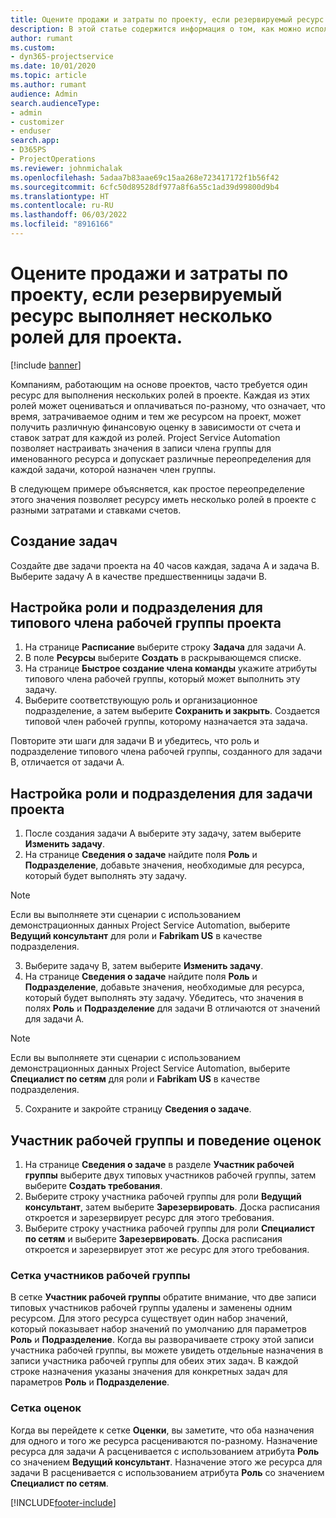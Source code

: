 ```yaml
---
title: Оцените продажи и затраты по проекту, если резервируемый ресурс выполняет несколько ролей для проекта.
description: В этой статье содержится информация о том, как можно использовать аналитики ценообразования для расчета цен и себестоимости ресурса, выполняющего несколько ролей в проекте.
author: rumant
ms.custom:
- dyn365-projectservice
ms.date: 10/01/2020
ms.topic: article
ms.author: rumant
audience: Admin
search.audienceType:
- admin
- customizer
- enduser
search.app:
- D365PS
- ProjectOperations
ms.reviewer: johnmichalak
ms.openlocfilehash: 5adaa7b83aae69c15aa268e723417172f1b56f42
ms.sourcegitcommit: 6cfc50d89528df977a8f6a55c1ad39d99800d9b4
ms.translationtype: HT
ms.contentlocale: ru-RU
ms.lasthandoff: 06/03/2022
ms.locfileid: "8916166"
---
```

# <a name="estimate-project-sales-and-costs-when-a-bookable-resource-fills-multiple-roles-for-a-project"></a>Оцените продажи и затраты по проекту, если резервируемый ресурс выполняет несколько ролей для проекта. 

[!include [banner](../includes/psa-now-project-operations.md)]

Компаниям, работающим на основе проектов, часто требуется один ресурс для выполнения нескольких ролей в проекте. Каждая из этих ролей может оцениваться и оплачиваться по-разному, что означает, что время, затрачиваемое одним и тем же ресурсом на проект, может получить различную финансовую оценку в зависимости от счета и ставок затрат для каждой из ролей. Project Service Automation позволяет настраивать значения в записи члена группы для именованного ресурса и допускает различные переопределения для каждой задачи, которой назначен член группы.

В следующем примере объясняется, как простое переопределение этого значения позволяет ресурсу иметь несколько ролей в проекте с разными затратами и ставками счетов.

## <a name="create-tasks"></a>Создание задач
Создайте две задачи проекта на 40 часов каждая, задача A и задача B. Выберите задачу A в качестве предшественницы задачи B.

## <a name="set-up-role-and-organization-unit-for-a-generic-project-team-member"></a>Настройка роли и подразделения для типового члена рабочей группы проекта

1. На странице **Расписание** выберите строку **Задача** для задачи A. 
2. В поле **Ресурсы** выберите **Создать** в раскрывающемся списке.
3. На странице **Быстрое создание члена команды** укажите атрибуты типового члена рабочей группы, который может выполнить эту задачу.
4. Выберите соответствующую роль и организационное подразделение, а затем выберите **Сохранить и закрыть**. Создается типовой член рабочей группы, которому назначается эта задача. 

Повторите эти шаги для задачи B и убедитесь, что роль и подразделение типового члена рабочей группы, созданного для задачи B, отличается от задачи A. 

## <a name="set-up-role-and-organization-unit-for-a-project-task"></a>Настройка роли и подразделения для задачи проекта

1. После создания задачи A выберите эту задачу, затем выберите **Изменить задачу**.
2. На странице **Сведения о задаче** найдите поля **Роль** и **Подразделение**, добавьте значения, необходимые для ресурса, который будет выполнять эту задачу. 

  > [!NOTE]
  > Если вы выполняете эти сценарии с использованием демонстрационных данных Project Service Automation, выберите **Ведущий консультант** для роли и **Fabrikam US** в качестве подразделения.

3. Выберите задачу B, затем выберите **Изменить задачу**.
4. На странице **Сведения о задаче** найдите поля **Роль** и **Подразделение**, добавьте значения, необходимые для ресурса, который будет выполнять эту задачу. Убедитесь, что значения в полях **Роль** и **Подразделение** для задачи B отличаются от значений для задачи A. 

  > [!NOTE]
  > Если вы выполняете эти сценарии с использованием демонстрационных данных Project Service Automation, выберите **Специалист по сетям** для роли и **Fabrikam US** в качестве подразделения.

5. Сохраните и закройте страницу **Сведения о задаче**. 

## <a name="team-member-and-estimates-behavior"></a>Участник рабочей группы и поведение оценок 

1. На странице **Сведения о задаче** в разделе **Участник рабочей группы** выберите двух типовых участников рабочей группы, затем выберите **Создать требования**. 
2. Выберите строку участника рабочей группы для роли **Ведущий консультант**, затем выберите **Зарезервировать**. Доска расписания откроется и зарезервирует ресурс для этого требования.
3. Выберите строку участника рабочей группы для роли **Специалист по сетям** и выберите **Зарезервировать**. Доска расписания откроется и зарезервирует этот же ресурс для этого требования.

### <a name="team-member-grid"></a>Сетка участников рабочей группы 
В сетке **Участник рабочей группы** обратите внимание, что две записи типовых участников рабочей группы удалены и заменены одним ресурсом. Для этого ресурса существует один набор значений, который показывает набор значений по умолчанию для параметров **Роль** и **Подразделение**.
Когда вы разворачиваете строку этой записи участника рабочей группы, вы можете увидеть отдельные назначения в записи участника рабочей группы для обеих этих задач. В каждой строке назначения указаны значения для конкретных задач для параметров **Роль** и **Подразделение**. 

### <a name="estimates-grid"></a>Сетка оценок 
Когда вы перейдете к сетке **Оценки**, вы заметите, что оба назначения для одного и того же ресурса расцениваются по-разному.
Назначение ресурса для задачи A расценивается с использованием атрибута **Роль** со значением **Ведущий консультант**. Назначение этого же ресурса для задачи B расценивается с использованием атрибута **Роль** со значением **Специалист по сетям**.



[!INCLUDE[footer-include](../includes/footer-banner.md)]
